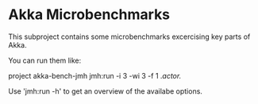 # Akka Microbenchmarks

This subproject contains some microbenchmarks excercising key parts of Akka.

You can run them like:

   project akka-bench-jmh
   jmh:run -i 3 -wi 3 -f 1 .*actor.*

Use 'jmh:run -h' to get an overview of the availabe options.
